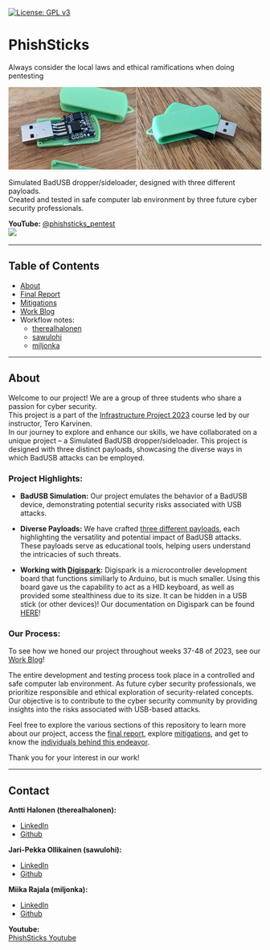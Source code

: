 [![License: GPL v3](https://img.shields.io/badge/License-GPLv3-blue.svg)](https://www.gnu.org/licenses/gpl-3.0)
# PhishSticks

Always consider the local laws and ethical ramifications when doing pentesting

![](/notes/ollikainen/images/ps_sidebyside.png)

Simulated BadUSB dropper/sideloader, designed with three different payloads.   
Created and tested in safe computer lab environment by three future cyber security professionals.    

**YouTube:** [@phishsticks_pentest](https://www.youtube.com/@phishsticks_pentest/videos)   
[![](https://github.com/therealhalonen/PhishSticks/blob/master/notes/halonen/notes_res/phishsticks_video.jpeg)](https://www.youtube.com/watch?v=bDzVevtZiWE "PhishSticks - The Ethical Hackers tool for BadUSB")

---

## Table of Contents
- [About]()
- [Final Report](https://github.com/therealhalonen/PhishSticks/blob/master/documentation/Final_Report.md)
- [Mitigations](https://github.com/therealhalonen/PhishSticks/blob/master/documentation/Mitigations.md)
- [Work Blog](https://github.com/therealhalonen/PhishSticks/blob/master/documentation/MWork_Blog.md)
- Workflow notes:
  - [therealhalonen](https://github.com/therealhalonen/PhishSticks/blob/master/notes/halonen/notes.md)
  - [sawulohi](https://github.com/therealhalonen/PhishSticks/blob/master/notes/ollikainen/notes.md)
  - [miljonka](https://github.com/therealhalonen/PhishSticks/blob/master/notes/rajala/notes.md)

---

## About

Welcome to our project! We are a group of three students who share a passion for cyber security.   
This project is a part of the [Infrastructure Project 2023](https://terokarvinen.com/2023/infra-project-2023/) course led by our instructor, Tero Karvinen.    
In our journey to explore and enhance our skills, we have collaborated on a unique project – a Simulated BadUSB dropper/sideloader. This project is designed with three distinct payloads, showcasing the diverse ways in which BadUSB attacks can be employed.

### Project Highlights:

- **BadUSB Simulation:** Our project emulates the behavior of a BadUSB device, demonstrating potential security risks associated with USB attacks.

- **Diverse Payloads:** We have crafted [three different payloads](/payloads/), each highlighting the versatility and potential impact of BadUSB attacks. These payloads serve as educational tools, helping users understand the intricacies of such threats.

- **Working with [Digispark](http://digistump.com/products/1):** Digispark is a microcontroller development board that functions similiarly to Arduino, but is much smaller. Using this board gave us the capability to act as a HID keyboard, as well as provided some stealthiness due to its size. It can be hidden in a USB stick (or other devices)! Our documentation on Digispark can be found [HERE](/digispark/)!

### Our Process:

To see how we honed our project throughout weeks 37-48 of 2023, see our [Work Blog](https://github.com/therealhalonen/PhishSticks/blob/master/documentation/MWork_Blog.md)!

The entire development and testing process took place in a controlled and safe computer lab environment. As future cyber security professionals, we prioritize responsible and ethical exploration of security-related concepts. Our objective is to contribute to the cyber security community by providing insights into the risks associated with USB-based attacks.

Feel free to explore the various sections of this repository to learn more about our project, access the [final report](/documentation/final_report.md), explore [mitigations](/documentation/Mitigations.md), and get to know the [individuals behind this endeavor](#contact).

Thank you for your interest in our work!

---

## Contact

**Antti Halonen (therealhalonen):**    
- [LinkedIn](https://www.linkedin.com/in/antti-halonen-38662a231/)   
- [Github](https://github.com/therealhalonen)   

**Jari-Pekka Ollikainen (sawulohi):**   
- [LinkedIn](https://www.linkedin.com/in/jari-pekka-ollikainen-9ab62a224/)   
- [Github](https://github.com/sawulohi/)   

**Miika Rajala (miljonka):**   
- [LinkedIn](https://www.linkedin.com/in/miika-rajala-79866224b/)   
- [Github](https://github.com/miljonka/)   

**Youtube:**   
[PhishSticks Youtube](https://www.youtube.com/@phishsticks_pentest/videos)
